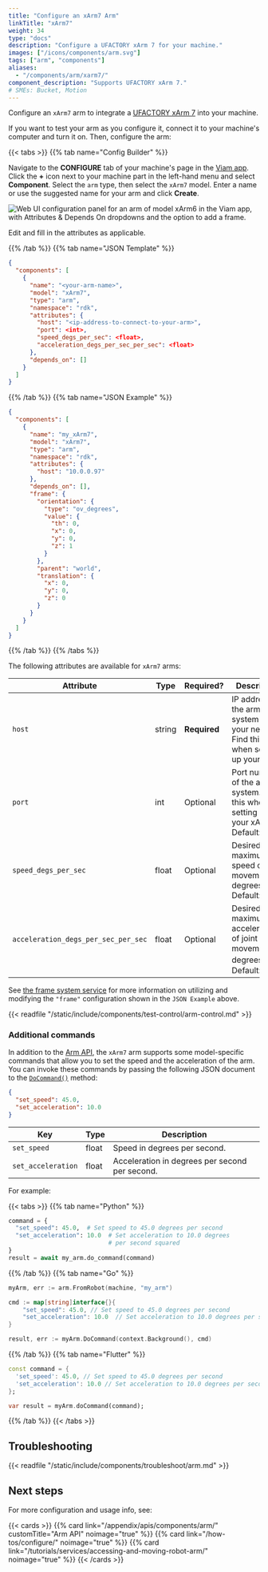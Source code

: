 ```yaml
---
title: "Configure an xArm7 Arm"
linkTitle: "xArm7"
weight: 34
type: "docs"
description: "Configure a UFACTORY xArm 7 for your machine."
images: ["/icons/components/arm.svg"]
tags: ["arm", "components"]
aliases:
  - "/components/arm/xarm7/"
component_description: "Supports UFACTORY xArm 7."
# SMEs: Bucket, Motion
---
```


Configure an `xArm7` arm to integrate a [UFACTORY xArm 7](https://www.ufactory.cc/product-page/ufactory-xarm-7) into your machine.

If you want to test your arm as you configure it, connect it to your machine's computer and turn it on.
Then, configure the arm:

{{< tabs >}}
{{% tab name="Config Builder" %}}

Navigate to the **CONFIGURE** tab of your machine's page in the [Viam app](https://app.viam.com).
Click the **+** icon next to your machine part in the left-hand menu and select **Component**.
Select the `arm` type, then select the `xArm7` model.
Enter a name or use the suggested name for your arm and click **Create**.

![Web UI configuration panel for an arm of model xArm6 in the Viam app, with Attributes & Depends On dropdowns and the option to add a frame.](/components/arm/xArm7-ui-config.png)

Edit and fill in the attributes as applicable.

{{% /tab %}}
{{% tab name="JSON Template" %}}

```json {class="line-numbers linkable-line-numbers"}
{
  "components": [
    {
      "name": "<your-arm-name>",
      "model": "xArm7",
      "type": "arm",
      "namespace": "rdk",
      "attributes": {
        "host": "<ip-address-to-connect-to-your-arm>",
        "port": <int>,
        "speed_degs_per_sec": <float>,
        "acceleration_degs_per_sec_per_sec": <float>
      },
      "depends_on": []
    }
  ]
}
```

{{% /tab %}}
{{% tab name="JSON Example" %}}

```json {class="line-numbers linkable-line-numbers"}
{
  "components": [
    {
      "name": "my_xArm7",
      "model": "xArm7",
      "type": "arm",
      "namespace": "rdk",
      "attributes": {
        "host": "10.0.0.97"
      },
      "depends_on": [],
      "frame": {
        "orientation": {
          "type": "ov_degrees",
          "value": {
            "th": 0,
            "x": 0,
            "y": 0,
            "z": 1
          }
        },
        "parent": "world",
        "translation": {
          "x": 0,
          "y": 0,
          "z": 0
        }
      }
    }
  ]
}
```

{{% /tab %}}
{{% /tabs %}}

The following attributes are available for `xArm7` arms:

<!-- prettier-ignore -->
| Attribute | Type | Required? | Description |
| ----------| ---- | --------- | ----------- |
| `host` | string | **Required** | IP address of the arm's system on your network. Find this when setting up your xArm. |
| `port` | int | Optional | Port number of the arm's system. Find this when setting up your xArm. <br> Default: `502` |
| `speed_degs_per_sec` | float | Optional | Desired maximum speed of joint movement in degrees/sec. <br> Default: `20.0` |
| `acceleration_degs_per_sec_per_sec` | float | Optional | Desired maximum acceleration of joint movement in degrees/sec<sup>2</sup>. <br> Default: `50.0` |

See [the frame system service](/services/frame-system/) for more information on utilizing and modifying the `"frame"` configuration shown in the `JSON Example` above.

{{< readfile "/static/include/components/test-control/arm-control.md" >}}

### Additional commands

In addition to the [Arm API](/appendix/apis/components/arm/), the `xArm7` arm supports some model-specific commands that allow you to set the speed and the acceleration of the arm.
You can invoke these commands by passing the following JSON document to the [`DoCommand()`](/appendix/apis/components/arm/#docommand) method:

```json
{
  "set_speed": 45.0,
  "set_acceleration": 10.0
}
```

| Key                | Type  | Description                                    |
| ------------------ | ----- | ---------------------------------------------- |
| `set_speed`        | float | Speed in degrees per second.                   |
| `set_acceleration` | float | Acceleration in degrees per second per second. |

For example:

{{< tabs >}}
{{% tab name="Python" %}}

```python {class="line-numbers linkable-line-numbers"}
command = {
  "set_speed": 45.0,  # Set speed to 45.0 degrees per second
  "set_acceleration": 10.0  # Set acceleration to 10.0 degrees
                            # per second squared
}
result = await my_arm.do_command(command)
```

{{% /tab %}}
{{% tab name="Go" %}}

```go {class="line-numbers linkable-line-numbers"}
myArm, err := arm.FromRobot(machine, "my_arm")

cmd := map[string]interface{}{
    "set_speed": 45.0, // Set speed to 45.0 degrees per second
    "set_acceleration": 10.0  // Set acceleration to 10.0 degrees per second squared
}

result, err := myArm.DoCommand(context.Background(), cmd)
```

{{% /tab %}}
{{% tab name="Flutter" %}}

```dart {class="line-numbers linkable-line-numbers"}
const command = {
  'set_speed': 45.0, // Set speed to 45.0 degrees per second
  'set_acceleration': 10.0 // Set acceleration to 10.0 degrees per second squared
};

var result = myArm.doCommand(command);
```

{{% /tab %}}
{{< /tabs >}}

## Troubleshooting

{{< readfile "/static/include/components/troubleshoot/arm.md" >}}

## Next steps

For more configuration and usage info, see:

{{< cards >}}
{{% card link="/appendix/apis/components/arm/" customTitle="Arm API" noimage="true" %}}
{{% card link="/how-tos/configure/" noimage="true" %}}
{{% card link="/tutorials/services/accessing-and-moving-robot-arm/" noimage="true" %}}
{{< /cards >}}
